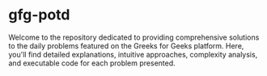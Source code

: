 # gfg-potd
Welcome to the repository dedicated to providing comprehensive solutions to the daily problems featured on the Greeks for Geeks platform. Here, you'll find detailed explanations, intuitive approaches, complexity analysis, and executable code for each problem presented.
